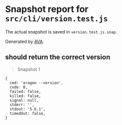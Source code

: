 # Snapshot report for `src/cli/version.test.js`

The actual snapshot is saved in `version.test.js.snap`.

Generated by [AVA](https://ava.li).

## should return the correct version

> Snapshot 1

    {
      cmd: 'aragon --version',
      code: 0,
      failed: false,
      killed: false,
      signal: null,
      stderr: '',
      stdout: '5.6.1',
      timedOut: false,
    }

